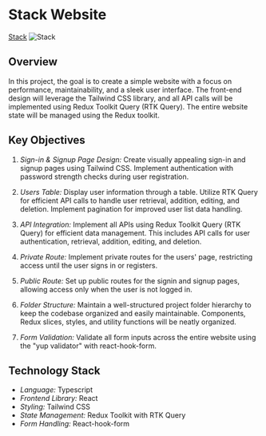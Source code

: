 # Stack Website

[Stack](https://stacks-web.netlify.app/)
![Stack](https://i.ibb.co/LCfhR7w/Stack-1.png)

## Overview

In this project, the goal is to create a simple website with a focus on performance, maintainability, and a sleek user interface. The front-end design will leverage the Tailwind CSS library, and all API calls will be implemented using Redux Toolkit Query (RTK Query). The entire website state will be managed using the Redux toolkit.

## Key Objectives

1. _Sign-in & Signup Page Design:_
   Create visually appealing sign-in and signup pages using Tailwind CSS. Implement authentication with password strength checks during user registration.

2. _Users Table:_
   Display user information through a table. Utilize RTK Query for efficient API calls to handle user retrieval, addition, editing, and deletion. Implement pagination for improved user list data handling.

3. _API Integration:_
   Implement all APIs using Redux Toolkit Query (RTK Query) for efficient data management. This includes API calls for user authentication, retrieval, addition, editing, and deletion.

4. _Private Route:_
   Implement private routes for the users' page, restricting access until the user signs in or registers.

5. _Public Route:_
   Set up public routes for the signin and signup pages, allowing access only when the user is not logged in.

6. _Folder Structure:_
   Maintain a well-structured project folder hierarchy to keep the codebase organized and easily maintainable. Components, Redux slices, styles, and utility functions will be neatly organized.
7. _Form Validation:_
   Validate all form inputs across the entire website using the "yup validator" with react-hook-form.

## Technology Stack

- _Language:_ Typescript
- _Frontend Library:_ React
- _Styling:_ Tailwind CSS
- _State Management:_ Redux Toolkit with RTK Query
- _Form Handling:_ React-hook-form
